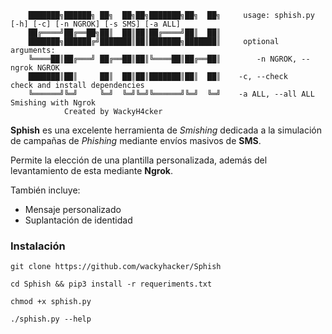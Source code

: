```
	███████╗██████╗ ██╗  ██╗██╗███████╗██╗  ██╗     usage: sphish.py [-h] [-c] [-n NGROK] [-s SMS] [-a ALL]
	██╔════╝██╔══██╗██║  ██║██║██╔════╝██║  ██║
	███████╗██████╔╝███████║██║███████╗███████║     optional arguments:
	╚════██║██╔═══╝ ██╔══██║██║╚════██║██╔══██║        -n NGROK, --ngrok NGROK
	███████║██║     ██║  ██║██║███████║██║  ██║	   -c, --check           check and install dependencies
	╚══════╝╚═╝     ╚═╝  ╚═╝╚═╝╚══════╝╚═╝  ╚═╝	   -a ALL, --all ALL     Smishing with Ngrok
	 		Created by WackyH4cker
```

**Sphish** es una excelente herramienta de *Smishing* dedicada a la simulación de campañas de *Phishing* mediante envíos masivos de **SMS**.

Permite la elección de una plantilla personalizada, además del levantamiento de esta mediante **Ngrok**.

También incluye:

- Mensaje personalizado
- Suplantación de identidad
### Instalación
```
git clone https://github.com/wackyhacker/Sphish
```
```
cd Sphish && pip3 install -r requeriments.txt
```
```
chmod +x sphish.py
```
```
./sphish.py --help
```
